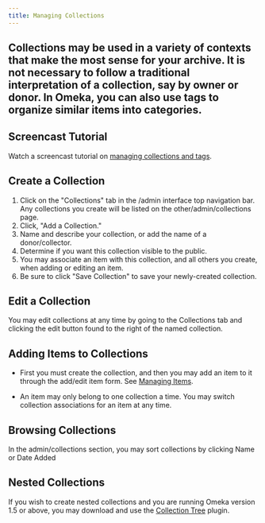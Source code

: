 ```yaml
---
title: Managing Collections
---
```

Collections may be used in a variety of contexts that make the most sense for your archive. It is not necessary to follow a traditional interpretation of a collection, say by owner or donor. In Omeka, you can also use tags to organize similar items into categories.
-
Screencast Tutorial
----------------------------------------------------------------

Watch a screencast tutorial on [managing collections and tags](../1x_Screencasts/CollectionsandTags1.0.mov).

Create a Collection
----------------------------------------------------------------

1.  Click on the "Collections" tab in the /admin interface top navigation bar. Any collections you create will be listed on the other/admin/collections page.
2.  Click, "Add a Collection."
3.  Name and describe your collection, or add the name of a donor/collector.
4.  Determine if you want this collection visible to the public.
5.  You may associate an item with this collection, and all others you create, when adding or editing an item.
6.  Be sure to click "Save Collection" to save your newly-created collection.

Edit a Collection
----------------------------------------------------------------

You may edit collections at any time by going to the Collections tab and
clicking the edit button found to the right of the named collection.

Adding Items to Collections
-----------------------------------------------------------------------------------------------

-   First you must create the collection, and then you may add an item
    to it through the add/edit item form. See [Managing
    Items](Managing_Items.html "Managing Items").



-   An item may only belong to one collection a time. You may switch
    collection associations for an item at any time.

Browsing Collections
---------------------------------------------------------------------------------

In the admin/collections section, you may sort collections by clicking
Name or Date Added

Nested Collections 
-----------------------------------------------------------------------------

If you wish to create nested collections and you are running Omeka
version 1.5 or above, you may download and use the [Collection
Tree](../add-ons/plugins/collection-tree.1.html) plugin.

